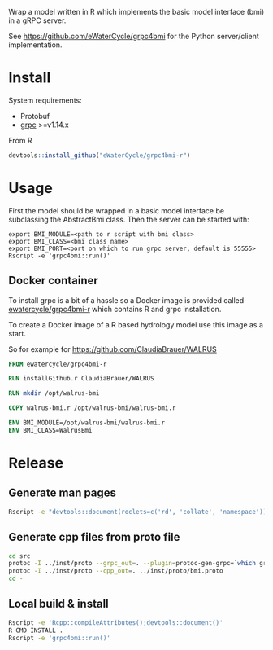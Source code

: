 Wrap a model written in R which implements the basic model interface (bmi) in a gRPC server.

See https://github.com/eWaterCycle/grpc4bmi for the Python server/client implementation.

# Install

System requirements:
* Protobuf
* [grpc](https://github.com/grpc/grpc/blob/master/BUILDING.md) >=v1.14.x

From R

```R
devtools::install_github("eWaterCycle/grpc4bmi-r")
```

# Usage

First the model should be wrapped in a basic model interface be subclassing the AbstractBmi class.
Then the server can be started with:

```
export BMI_MODULE=<path to r script with bmi class>
export BMI_CLASS=<bmi class name>
export BMI_PORT=<port on which to run grpc server, default is 55555>
Rscript -e 'grpc4bmi::run()'
```

## Docker container

To install grpc is a bit of a hassle so a Docker image is provided called [ewatercycle/grpc4bmi-r](https://hub.docker.com/r/ewatercycle/grpc4bmi-r/) which contains R and grpc installation.

To create a Docker image of a R based hydrology model use this image as a start.

So for example for https://github.com/ClaudiaBrauer/WALRUS

```Dockerfile
FROM ewatercycle/grpc4bmi-r

RUN installGithub.r ClaudiaBrauer/WALRUS

RUN mkdir /opt/walrus-bmi

COPY walrus-bmi.r /opt/walrus-bmi/walrus-bmi.r

ENV BMI_MODULE=/opt/walrus-bmi/walrus-bmi.r
ENV BMI_CLASS=WalrusBmi
```

# Release

## Generate man pages

```bash
Rscript -e "devtools::document(roclets=c('rd', 'collate', 'namespace'))"
```

## Generate cpp files from proto file

```bash
cd src
protoc -I ../inst/proto --grpc_out=. --plugin=protoc-gen-grpc=`which grpc_cpp_plugin` ../inst/proto/bmi.proto
protoc -I ../inst/proto --cpp_out=. ../inst/proto/bmi.proto
cd -
```

## Local build & install

```bash
Rscript -e 'Rcpp::compileAttributes();devtools::document()'
R CMD INSTALL .
Rscript -e 'grpc4bmi::run()'
```

